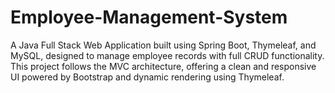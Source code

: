 # Employee-Management-System
A Java Full Stack Web Application built using Spring Boot, Thymeleaf, and MySQL, designed to manage employee records with full CRUD functionality. This project follows the MVC architecture, offering a clean and responsive UI powered by Bootstrap and dynamic rendering using Thymeleaf.
